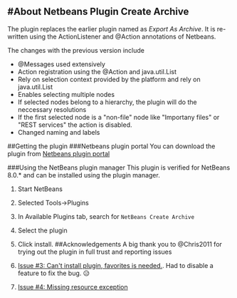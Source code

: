 #About Netbeans Plugin Create Archive
-------------------------------------

The plugin replaces the earlier plugin named as *Export As Archive*. It is re-written using the ActionListener and @Action annotations of Netbeans. 

The changes with the previous version include
* @Messages used extensively
* Action registration using the @Action and java.util.List<DataObject>
* Rely on selection context provided by the platform and rely on java.util.List<DataObject>
* Enables selecting multiple nodes
* If selected nodes belong to a hierarchy, the plugin will do the neccessary resolutions
* If the first selected node is a "non-file" node like "Importany files" or "REST services" the action is disabled.
* Changed naming and labels

##Getting the plugin
###Netbeans plugin portal
You can download the plugin from [Netbeans plugin portal](http://plugins.netbeans.org/plugin/58976/?show=true)

###Using the NetBeans plugin manager
This plugin is verified for NetBeans 8.0.* and can be installed using the plugin manager.

1. Start NetBeans
2. Selected Tools->Plugins
3. In Available Plugins tab, search for ```NetBeans Create Archive```
4. Select the plugin
5. Click install. 
##Acknowledgements
A big thank you to @Chris2011 for trying out the plugin in full trust and reporting issues

1. [Issue #3: Can't install plugin, favorites is needed.](https://github.com/manikantannaren/mynetbeans/issues/3). Had to disable a feature to fix the bug. :disappointed_relieved:
2. [Issue #4: Missing resource exception](https://github.com/manikantannaren/mynetbeans/issues/4)
